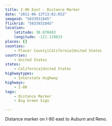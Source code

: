 ```yaml
---
title: I-80 East - Distance Marker
date: "2011-06-13T13:02:05Z"
imageid: "5833931845"
flickrid: "5833931845"
location:
    latitude: 38.878463
    longitude: -121.119633
places: []
counties:
    - Placer County|California|United States
countries:
    - United States
states:
    - California|United States
highwaytypes:
    - Interstate Highway
highways:
    - I-80
tags:
    - Distance Marker
    - Big Green Sign

---
```

Distance marker on I-80 east to Auburn and Reno.